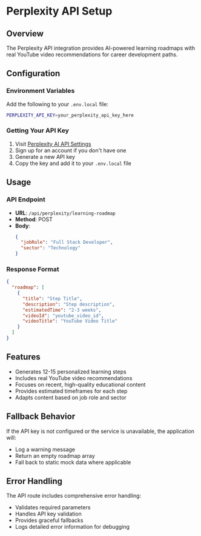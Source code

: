# Perplexity API Setup

## Overview
The Perplexity API integration provides AI-powered learning roadmaps with real YouTube video recommendations for career development paths.

## Configuration

### Environment Variables
Add the following to your `.env.local` file:

```bash
PERPLEXITY_API_KEY=your_perplexity_api_key_here
```

### Getting Your API Key
1. Visit [Perplexity AI API Settings](https://www.perplexity.ai/settings/api)
2. Sign up for an account if you don't have one
3. Generate a new API key
4. Copy the key and add it to your `.env.local` file

## Usage

### API Endpoint
- **URL**: `/api/perplexity/learning-roadmap`
- **Method**: POST
- **Body**: 
  ```json
  {
    "jobRole": "Full Stack Developer",
    "sector": "Technology"
  }
  ```

### Response Format
```json
{
  "roadmap": [
    {
      "title": "Step Title",
      "description": "Step description",
      "estimatedTime": "2-3 weeks",
      "videoId": "youtube_video_id",
      "videoTitle": "YouTube Video Title"
    }
  ]
}
```

## Features
- Generates 12-15 personalized learning steps
- Includes real YouTube video recommendations
- Focuses on recent, high-quality educational content
- Provides estimated timeframes for each step
- Adapts content based on job role and sector

## Fallback Behavior
If the API key is not configured or the service is unavailable, the application will:
- Log a warning message
- Return an empty roadmap array
- Fall back to static mock data where applicable

## Error Handling
The API route includes comprehensive error handling:
- Validates required parameters
- Handles API key validation
- Provides graceful fallbacks
- Logs detailed error information for debugging